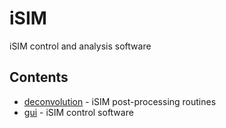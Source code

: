 # iSIM

 iSIM control and analysis software 

 ## Contents

 - [deconvolution](deconvolution/) - iSIM post-processing routines
 - [gui](gui/) - iSIM control software

